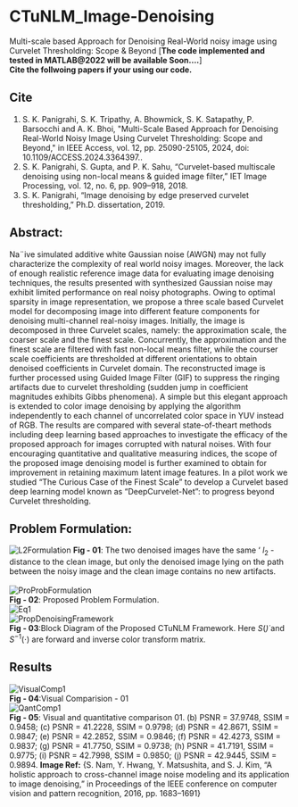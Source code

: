 # CTuNLM_Image-Denoising
Multi-scale based Approach for Denoising Real-World noisy image using Curvelet Thresholding: Scope &amp; Beyond [**The code implemented and tested in MATLAB@2022 will be available Soon....**]
<br /> **Cite the follwoing papers if your using our code.** <br />
## Cite 
1. S. K. Panigrahi, S. K. Tripathy, A. Bhowmick, S. K. Satapathy, P. Barsocchi and A. K. Bhoi, "Multi-Scale Based Approach for Denoising Real-World Noisy Image Using Curvelet Thresholding: Scope and Beyond," in IEEE Access, vol. 12, pp. 25090-25105, 2024, doi: 10.1109/ACCESS.2024.3364397.. 
1. S. K. Panigrahi, S. Gupta, and P. K. Sahu, “Curvelet-based multiscale denoising using non-local means & guided image filter,” IET Image Processing, vol. 12, no. 6, pp. 909–918, 2018.
1. S. K. Panigrahi, “Image denoising by edge preserved curvelet thresholding,” Ph.D. dissertation, 2019.

## **Abstract:** <br />
Na¨ive simulated additive white Gaussian noise (AWGN) may not fully characterize the complexity of real world noisy images. Moreover, the lack of enough realistic reference image data for evaluating image denoising techniques, the results presented with synthesized Gaussian noise may exhibit limited performance on real noisy photographs. Owing to optimal sparsity in image representation, we propose a three scale based Curvelet model for decomposing image into different feature components for denoising multi-channel real-noisy images. Initially, the image is decomposed in three Curvelet scales, namely: the approximation scale, the coarser scale and the finest scale. Concurrently, the approximation and the finest scale are filtered with fast non-local means filter, while the courser scale coefficients are thresholded at different orientations to obtain denoised coefficients in Curvelet domain. The reconstructed image is further processed using Guided Image Filter (GIF) to suppress the ringing artifacts due to curvelet thresholding (sudden jump in coefficient magnitudes exhibits Gibbs phenomena). A simple but this elegant approach is extended to color image denoising by applying the algorithm independently to each channel of uncorrelated color space in YUV instead of RGB. The results are compared with several state-of-theart methods including deep learning based approaches to investigate the efficacy of the proposed approach for images corrupted with natural noises. With four encouraging quantitative and qualitative measuring indices, the scope of the proposed image denoising model is further examined to obtain for improvement in retaining maximum latent image features. In a pilot work we studied “The Curious Case of the Finest Scale” to develop a Curvelet based deep learning model known as “DeepCurvelet-Net”: to progress beyond Curvelet thresholding.

## **Problem Formulation:** <br />
![L2Formulation](https://github.com/susant146/CTuNLM_Image-Denoising/assets/128124615/bdc5230d-de64-470e-8120-be427a6a1091) **Fig - 01**: The two denoised images have the same ‘ $l_2$ -distance to the clean image, but only the denoised image lying on the path between the noisy image and the clean image contains no new artifacts. <br />
<br />
![ProProbFormulation](https://github.com/susant146/CTuNLM_Image-Denoising/assets/128124615/6f3d8499-dcd9-4d5f-b3f1-bd18f25dc5bc) <br /> **Fig - 02**: Proposed Problem Formulation.
<br />
![Eq1](https://github.com/susant146/CTuNLM_Image-Denoising/assets/128124615/7811bd6d-8da3-450c-8e9d-9efddafa2db1)
<br />
![PropDenoisingFramework](https://github.com/susant146/CTuNLM_Image-Denoising/assets/128124615/a1d0795b-8242-42ac-a258-0a49e8e7dafa) <br /> **Fig - 03**:Block Diagram of the Proposed CTuNLM Framework. Here $S(\dot)$ and $S^{−1}(\cdot)$ are forward and inverse color transform matrix.

## **Results** <br />
![VisualComp1](https://github.com/susant146/CTuNLM_Image-Denoising/assets/128124615/7e7fb8cf-fce9-4bb3-a19d-2a54a6c18178) <br /> **Fig - 04**:Visual Comparision - 01
<br />
![QantComp1](https://github.com/susant146/CTuNLM_Image-Denoising/assets/128124615/4869e088-36f6-4f1c-bf31-63908cccfaa5)
<br /> **Fig - 05**: Visual and quantitative comparison 01. (b) PSNR = 37.9748, SSIM = 0.9458; (c) PSNR = 41.2228, SSIM = 0.9798; (d) PSNR = 42.8671, SSIM = 0.9847; (e) PSNR = 42.2852, SSIM = 0.9846; (f) PSNR = 42.4273, SSIM = 0.9837; (g) PSNR = 41.7750, SSIM = 0.9738; (h) PSNR = 41.7191, SSIM = 0.9775; (i) PSNR = 42.7998, SSIM = 0.9850; (j) PSNR = 42.9445, SSIM = 0.9894. **Image Ref:** {S. Nam, Y. Hwang, Y. Matsushita, and S. J. Kim, “A holistic approach to cross-channel image noise modeling and its application to image denoising,” in Proceedings of the IEEE conference on computer vision and pattern recognition, 2016, pp. 1683–1691} <br />
<br />

